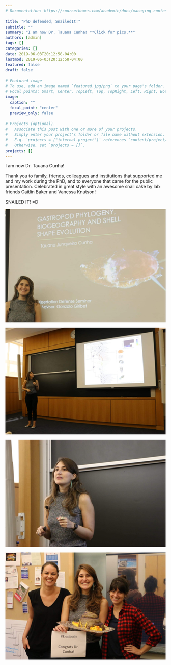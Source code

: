 ```yaml
---
# Documentation: https://sourcethemes.com/academic/docs/managing-content/

title: "PhD defended, SnailedIt!"
subtitle: ""
summary: "I am now Dr. Tauana Cunha! **Click for pics.**"
authors: [admin]
tags: []
categories: []
date: 2019-06-03T20:12:58-04:00
lastmod: 2019-06-03T20:12:58-04:00
featured: false
draft: false

# Featured image
# To use, add an image named `featured.jpg/png` to your page's folder.
# Focal points: Smart, Center, TopLeft, Top, TopRight, Left, Right, BottomLeft, Bottom, BottomRight.
image:
  caption: ""
  focal_point: "center"
  preview_only: false

# Projects (optional).
#   Associate this post with one or more of your projects.
#   Simply enter your project's folder or file name without extension.
#   E.g. `projects = ["internal-project"]` references `content/project/deep-learning/index.md`.
#   Otherwise, set `projects = []`.
projects: []
---
```


I am now Dr. Tauana Cunha!

Thank you to family, friends, colleagues and institutions that supported me and my work during the PhD, and to everyone that came for the public presentation. Celebrated in great style with an awesome snail cake by lab friends Caitlin Baker and Vanessa Knutson!

SNAILED IT! =D

![defense](/news-projs/defense1.jpg)

![defense](/news-projs/defense2.jpg)

![defense](/news-projs/defense3.jpg)

![defense](/news-projs/defense4.jpg)
